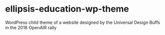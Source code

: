 # ellipsis-education-wp-theme
WordPress child theme of a website designed by the Universal Design Buffs in the 2018 OpenAIR rally
